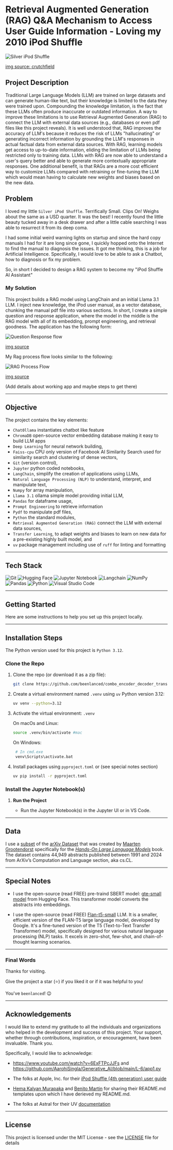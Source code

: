 # Retrieval Augmented Generation (RAG) Q&A Mechanism to Access User Guide Information - Loving my 2010 iPod Shuffle

<p>
  <img alt="Silver iPod Shuffle " src="imgs/ipod.jpeg"/>
</p>

[img source: crutchfield](https://www.crutchfield.com/p_472SHFL1S/Apple-iPod-shuffle-1GB-Silver.html)

## Project Description

Traditional Large Language Models (LLM) are trained on large datasets and can generate human-like text, but their knowledge is limited to the data they were trained upon. Compounding the knowledge limitation, is the fact that these LLMs often produce inaccurate or outdated information. A way to improve these limitations is to use Retrieval Augmented Generation (RAG) to connect the LLM with external data sources (e.g., databases or even pdf files like this project reveals). It is well understood that, RAG improves the accuracy of LLM's because it reduces the risk of LLMs "hallucinating" or generating incorrect information by grounding the LLM's responses in actual factual data from external data sources. With RAG, learning models get access to up-to-date information, eliding the limitation of LLMs being restricted only to training data. LLMs with RAG are now able to understand a user's query better and able to generate more contextually appropriate responses. One additional benefit, is that RAGs are a more cost efficient way to customize LLMs compared with retraining or fine-tuning the LLM which would mean having to calculate new weights and biases based on the new data.

## Problem

I loved my little `Silver iPod Shuffle`. Terrifically Small. Clips On! Weighs about the same as a USD quarter. It was the best! I recently found the little beauty tucked away in a desk drawer and after a little cable searching I was able to resurrect it from its deep coma.

I had some initial weird warning lights on startup and since the hard copy manuals I had for it are long since gone, I quickly hopped onto the Internet to find the manual to diagnosis the issues. It got me thinking, this is a job for Artificial Intelligence. Specifically, I would love to be able to ask a Chatbot, how to diagnosis or fix my problem.

So, in short I decided to design a RAG system to become my "iPod Shuffle AI Assistant"

### My Solution

This project builds a RAG model using LangChain and an initial Llama 3.1 LLM. I inject new knowledge, the iPod user manual, as a vector database, chunking the manual pdf file into various sections. In short, I create a simple question and response application, where the model in the middle is the RAG model with all of its embedding, prompt engineering, and retrieval goodness. The application has the following form:

<p>
  <img alt="Question Response flow " src="imgs/question_response.png"/>
</p>

[img source](https://www.youtube.com/watch?v=Y08Nn23o_mY)

My Rag process flow looks similar to the following:

<p>
  <img alt="RAG Process Flow " src="imgs/rag_process_flow.png"/>
</p>

[img source](https://www.youtube.com/watch?v=Y08Nn23o_mY)

(Add details about working app and maybe steps to get there)

---

## Objective

The project contains the key elements:

- `Chat0llama` instantiates chatbot like feature
- `ChromaDB` open-source vector embedding database making it easy to build LLM apps
- `Deep Learning` for neural network building,
- `Faiss-cpu` CPU only version of Facebook AI Similarity Search used for similarity search and clustering of dense vectors,
- `Git` (version control),
- `Jupyter` python coded notebooks,
- `LangChain`, simplify the creation of applications using LLMs,
- `Natural Language Processing (NLP)` to understand, interpret, and manipulate text,
- `Numpy` for array manipulation,
- `Llama 3.1` ollama simple model providing initial LLM,
- `Pandas` for dataframe usage,
- `Prompt Engineering` to retrieve information
- `Pydf` to manipulate pdf files,
- `Python` the standard modules,
- `Retrieval Augmented Generation (RAG)` connect the LLM with external data sources,
- `Transfer Learning`, to adapt weights and biases to learn on new data for a pre-existing highly built model, and
- `uv` package management including use of `ruff` for linting and formatting

---

## Tech Stack

![Git](https://img.shields.io/badge/git-%23F05033.svg?style=for-the-badge&logo=git&logoColor=white)
![Hugging Face](https://img.shields.io/badge/Hugging%20Face-FFD21E?logo=huggingface&logoColor=000)
![Jupyter Notebook](https://img.shields.io/badge/jupyter-%23FA0F00.svg?style=for-the-badge&logo=jupyter&logoColor=white)
![Langchain](https://img.shields.io/badge/langchain-1C3C3C?style=for-the-badge&logo=langchain&logoColor=white)
![NumPy](https://img.shields.io/badge/NumPy-4DABCF?logo=numpy&logoColor=fff)
![Pandas](https://img.shields.io/badge/Pandas-150458?logo=pandas&logoColor=fff)
![Python](https://img.shields.io/badge/python-3670A0?style=for-the-badge&logo=python&logoColor=ffdd54)
![Visual Studio Code](https://img.shields.io/badge/Visual%20Studio%20Code-0078d7.svg?style=for-the-badge&logo=visual-studio-code&logoColor=white)

---

## Getting Started

Here are some instructions to help you set up this project locally.

---

## Installation Steps

The Python version used for this project is `Python 3.12`.

### Clone the Repo

1. Clone the repo (or download it as a zip file):

   ```bash
   git clone https://github.com/beenlanced/combo_encoder_decoder_transformer.git
   ```

2. Create a virtual environment named `.venv` using `uv` Python version 3.12:

   ```bash
   uv venv --python=3.12
   ```

3. Activate the virtual environment: `.venv`

   On macOs and Linux:

   ```bash
   source .venv/bin/activate #mac
   ```

   On Windows:

   ```bash
    # In cmd.exe
    venv\Scripts\activate.bat
   ```

4. Install packages using `pyproject.toml` or (see special notes section)

   ```bash
   uv pip install -r pyproject.toml
   ```

### Install the Jupyter Notebook(s)

1. **Run the Project**

   - Run the Jupyter Notebook(s) in the Jupyter UI or in VS Code.

---

## Data

I use a [subset](https://huggingface.co/datasets/MaartenGr/arxiv_nlp) of the [arXiv Dataset](https://www.kaggle.com/datasets/Cornell-University/arxiv) that was created by [Maarten Grootendorst](https://www.linkedin.com/in/mgrootendorst/) specifically for the _[Hands-On Large Language Models](https://www.oreilly.com/library/view/hands-on-large-language/9781098150952/)_ book. The dataset contains 44,949 abstracts published between 1991 and 2024 from ArXiv’s Computation and Language section, aka cs.CL.

---

## Special Notes

- I use the open-source (read FREE) pre-traind SBERT model: [gte-small model](https://huggingface.co/thenlper/gte-small) from Hugging Face. This transformer model converts the abstracts into embeddings.

- I use the open-source (read FREE) [Flan-t5-small](https://huggingface.co/docs/transformers/model_doc/flan-t5) LLM. It is a smaller, efficient version of the FLAN-T5 large language model, developed by Google. It's a fine-tuned version of the T5 (Text-to-Text Transfer Transformer) model, specifically designed for various natural language processing (NLP) tasks. It excels in zero-shot, few-shot, and chain-of-thought learning scenarios.

---

### Final Words

Thanks for visiting.

Give the project a star (⭐) if you liked it or if it was helpful to you!

You've `beenlanced`! 😉

---

## Acknowledgements

I would like to extend my gratitude to all the individuals and organizations who helped in the development and success of this project. Your support, whether through contributions, inspiration, or encouragement, have been invaluable. Thank you.

Specifically, I would like to acknowledge:

- https://www.youtube.com/watch?v=6ExFTPcJJFs and https://github.com/AarohiSingla/Generative_AI/blob/main/L-6/app1.py

- The folks at Apple, Inc. for their [iPod Shuffle (4th generation) user guide](https://support.apple.com/en-us/docs/ipod/133017)

- [Hema Kalyan Murapaka](https://www.linkedin.com/in/hemakalyan) and [Benito Martin](https://martindatasol.com/blog) for sharing their README.md templates upon which I have derieved my README.md.

- The folks at Astral for their UV [documentation](https://docs.astral.sh/uv/)

---

## License

This project is licensed under the MIT License - see the [LICENSE](./LICENSE) file for details
